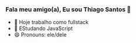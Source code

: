 ### Fala meu amigo(a), Eu sou Thiago Santos 👋

- 🔭 Hoje trabalho como fullstack
- 🌱 EStudando JavaScript
- 😄 Pronouns: ele/dele
